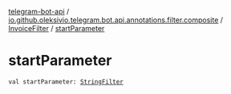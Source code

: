 [telegram-bot-api](../../index.md) / [io.github.oleksivio.telegram.bot.api.annotations.filter.composite](../index.md) / [InvoiceFilter](index.md) / [startParameter](./start-parameter.md)

# startParameter

`val startParameter: `[`StringFilter`](../../io.github.oleksivio.telegram.bot.api.annotations.filter.primitive/-string-filter/index.md)